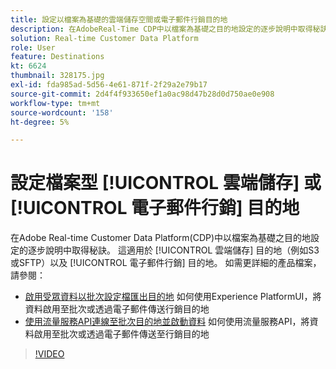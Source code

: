 ```yaml
---
title: 設定以檔案為基礎的雲端儲存空間或電子郵件行銷目的地
description: 在AdobeReal-Time CDP中以檔案為基礎之目的地設定的逐步說明中取得秘訣。 這適用於雲端儲存目的地（例如S3或SFTP），以及電子郵件行銷目的地。
solution: Real-time Customer Data Platform
role: User
feature: Destinations
kt: 6624
thumbnail: 328175.jpg
exl-id: fda985ad-5d56-4e61-871f-2f29a2e79b17
source-git-commit: 2d4f4f933650ef1a0ac98d47b28d0d750ae0e908
workflow-type: tm+mt
source-wordcount: '158'
ht-degree: 5%

---
```


# 設定檔案型 [!UICONTROL 雲端儲存] 或 [!UICONTROL 電子郵件行銷] 目的地

在Adobe Real-time Customer Data Platform(CDP)中以檔案為基礎之目的地設定的逐步說明中取得秘訣。 這適用於 [!UICONTROL 雲端儲存] 目的地（例如S3或SFTP）以及 [!UICONTROL 電子郵件行銷] 目的地。 如需更詳細的產品檔案，請參閱：

* [啟用受眾資料以批次設定檔匯出目的地](https://experienceleague.adobe.com/docs/experience-platform/destinations/ui/activate/activate-batch-profile-destinations.html) 如何使用Experience PlatformUI，將資料啟用至批次或透過電子郵件傳送行銷目的地
* [使用流量服務API連線至批次目的地並啟動資料](https://experienceleague.adobe.com/docs/experience-platform/destinations/api/connect-activate-batch-destinations.html) 如何使用流量服務API，將資料啟用至批次或透過電子郵件傳送至行銷目的地

>[!VIDEO](https://video.tv.adobe.com/v/328175/?quality=12&learn=on)

